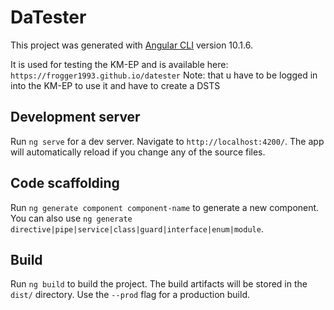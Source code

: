 # DaTester

This project was generated with [Angular CLI](https://github.com/angular/angular-cli) version 10.1.6.

It is used for testing the KM-EP and is available here: `https://frogger1993.github.io/datester` 
Note: that u have to be logged in into the KM-EP to use it and have to create a DSTS

## Development server

Run `ng serve` for a dev server. Navigate to `http://localhost:4200/`. The app will automatically reload if you change any of the source files.

## Code scaffolding

Run `ng generate component component-name` to generate a new component. You can also use `ng generate directive|pipe|service|class|guard|interface|enum|module`.

## Build

Run `ng build` to build the project. The build artifacts will be stored in the `dist/` directory. Use the `--prod` flag for a production build.

